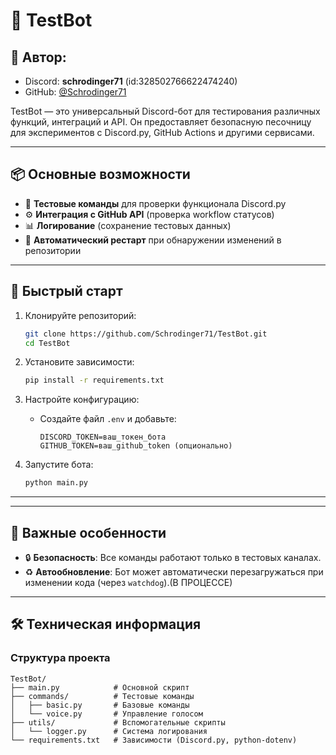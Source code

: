 # 🤖 TestBot  

## 👤 Автор:  
- Discord: **schrodinger71** (id:328502766622474240)  
- GitHub: [@Schrodinger71](https://github.com/Schrodinger71)  

TestBot — это универсальный Discord-бот для тестирования различных функций, интеграций и API. Он предоставляет безопасную песочницу для экспериментов с Discord.py, GitHub Actions и другими сервисами.  

---

## 📦 Основные возможности  

- 🧪 **Тестовые команды** для проверки функционала Discord.py  
- ⚙️ **Интеграция с GitHub API** (проверка workflow статусов)  
- 📊 **Логирование** (сохранение тестовых данных)  
- 🔄 **Автоматический рестарт** при обнаружении изменений в репозитории

---

## 🚀 Быстрый старт  

1. Клонируйте репозиторий:  
   ```bash  
   git clone https://github.com/Schrodinger71/TestBot.git  
   cd TestBot  
   ```  

2. Установите зависимости:  
   ```bash  
   pip install -r requirements.txt  
   ```  

3. Настройте конфигурацию:  
   - Создайте файл `.env` и добавьте:  
     ```  
     DISCORD_TOKEN=ваш_токен_бота  
     GITHUB_TOKEN=ваш_github_token (опционально)  
     ```  

4. Запустите бота:  
   ```bash  
   python main.py  
   ```  

---


---

## 📌 Важные особенности  

- 🔒 **Безопасность**: Все команды работают только в тестовых каналах.  
- ♻️ **Автообновление**: Бот может автоматически перезагружаться при изменении кода (через `watchdog`).(В ПРОЦЕССЕ)

--- 

## 🛠 Техническая информация  

### Структура проекта  
```  
TestBot/  
├── main.py            # Основной скрипт  
├── commands/          # Тестовые команды  
│   ├── basic.py       # Базовые команды  
│   └── voice.py       # Управление голосом  
├── utils/             # Вспомогательные скрипты  
│   └── logger.py      # Система логирования  
└── requirements.txt   # Зависимости (Discord.py, python-dotenv)  
```  
